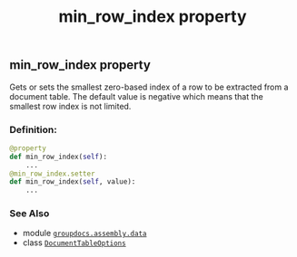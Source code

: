 ﻿---
title: min_row_index property
second_title: GroupDocs.Assembly for Python via .NET API References
description: 
type: docs
url: /python-net/groupdocs.assembly.data/documenttableoptions/min_row_index/
is_root: false
weight: 70
---

## min_row_index property


Gets or sets the smallest zero-based index of a row to be extracted from a document table.
The default value is negative which means that the smallest row index is not limited.
### Definition:
```python
@property
def min_row_index(self):
    ...
@min_row_index.setter
def min_row_index(self, value):
    ...
```

### See Also
* module [`groupdocs.assembly.data`](../../)
* class [`DocumentTableOptions`](/assembly/python-net/groupdocs.assembly.data/documenttableoptions)
